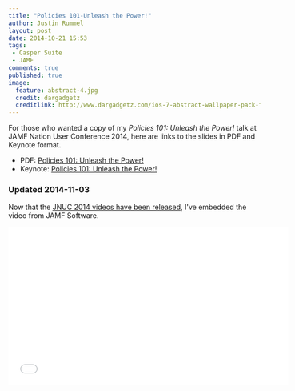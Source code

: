 ```yaml
---
title: "Policies 101-Unleash the Power!"
author: Justin Rummel
layout: post
date: 2014-10-21 15:53
tags: 
 - Casper Suite
 - JAMF
comments: true
published: true
image:
  feature: abstract-4.jpg
  credit: dargadgetz
  creditlink: http://www.dargadgetz.com/ios-7-abstract-wallpaper-pack-for-iphone-5-and-ipod-touch-retina/
---
```


For those who wanted a copy of my *Policies 101: Unleash the Power!* talk at JAMF Nation User Conference 2014, here are links to the slides in PDF and Keynote format.

-   PDF: [Policies 101: Unleash the Power!][pdf]
-   Keynote: [Policies 101: Unleash the Power!][key]

### Updated 2014-11-03

Now that the [JNUC 2014 videos have been released][jnuc], I've embedded the video from JAMF Software.

<iframe width="560" height="315" src="//www.youtube.com/embed/Uhbb3xi8Bdc" frameborder="0"> </iframe>

[pdf]: /images/2014/10/21/JNUC%202014%20Policies%20101.pdf
[key]: /images/2014/10/21/JNUC%202014%20Policies%20101.2014-10-17.key.zip
[jnuc]: http://www.jamfsoftware.com/resources/all/jamf-nation-user-conference-2014/ 
